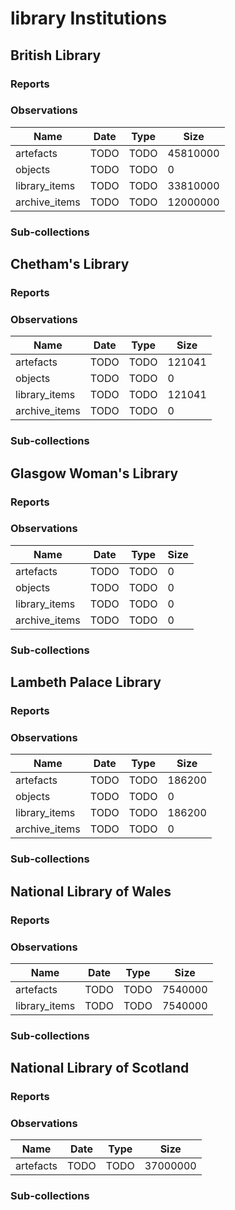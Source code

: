# library Institutions

## British Library

### Reports

### Observations

| Name | Date | Type | Size |
| --- | --- | --- | --- |
| artefacts | TODO | TODO | 45810000 |
| objects | TODO | TODO | 0 |
| library_items | TODO | TODO | 33810000 |
| archive_items | TODO | TODO | 12000000 |
### Sub-collections

## Chetham's Library

### Reports

### Observations

| Name | Date | Type | Size |
| --- | --- | --- | --- |
| artefacts | TODO | TODO | 121041 |
| objects | TODO | TODO | 0 |
| library_items | TODO | TODO | 121041 |
| archive_items | TODO | TODO | 0 |
### Sub-collections

## Glasgow Woman's Library

### Reports

### Observations

| Name | Date | Type | Size |
| --- | --- | --- | --- |
| artefacts | TODO | TODO | 0 |
| objects | TODO | TODO | 0 |
| library_items | TODO | TODO | 0 |
| archive_items | TODO | TODO | 0 |
### Sub-collections

## Lambeth Palace Library

### Reports

### Observations

| Name | Date | Type | Size |
| --- | --- | --- | --- |
| artefacts | TODO | TODO | 186200 |
| objects | TODO | TODO | 0 |
| library_items | TODO | TODO | 186200 |
| archive_items | TODO | TODO | 0 |
### Sub-collections

## National Library of Wales

### Reports

### Observations

| Name | Date | Type | Size |
| --- | --- | --- | --- |
| artefacts | TODO | TODO | 7540000 |
| library_items | TODO | TODO | 7540000 |
### Sub-collections

## National Library of Scotland

### Reports

### Observations

| Name | Date | Type | Size |
| --- | --- | --- | --- |
| artefacts | TODO | TODO | 37000000 |
### Sub-collections

